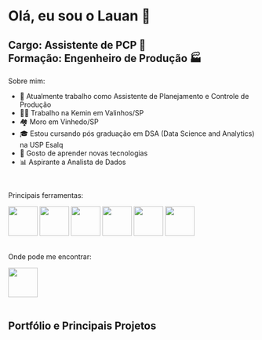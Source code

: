 # Olá, eu sou o Lauan 👋
## Cargo: Assistente de PCP 📝<br> Formação: Engenheiro de Produção 🏭

Sobre mim:

- 💼 Atualmente trabalho como Assistente de Planejamento e Controle de Produção
- 👨‍💼 Trabalho na Kemin em Valinhos/SP
- 🏘️ Moro em Vinhedo/SP
- 🎓 Estou cursando pós graduação em DSA (Data Science and Analytics) na USP Esalq
- 💬 Gosto de aprender novas tecnologias
- 📊 Aspirante a Analista de Dados 

<br>

Principais ferramentas:

<div>
  <img height="60" width="60" src="https://5.imimg.com/data5/SELLER/Default/2023/10/350044474/GS/MO/NG/198979354/microsoft-sql-server-500x500.png">
  <img height="60" width="60" src="https://logos-world.net/wp-content/uploads/2022/02/Microsoft-Power-BI-Symbol.png">
  <img height="60" width="60" src="https://wallpapers.com/images/hd/microsoft-excel-logo-sbnxrlm5gorlbhch.jpg">
  <img height="60" width="60" src="https://cdn.icon-icons.com/icons2/2699/PNG/512/python_vertical_logo_icon_168039.png">
  <img height="60" width="60" src="https://ecellorscrm.com/wp-content/uploads/2023/01/power-automate-image.png?w=409">
  <img height="60" width="60" src="https://media.licdn.com/dms/image/v2/C4D33AQG6Xb3xsWxcKg/productpage-image_1128_635/productpage-image_1128_635/0/1649417297022/office_line_sa_power_apps_image?e=2147483647&v=beta&t=rCmT5QdgR_xSRI4FZboyUZbCh_djrvOelvSNyLmso4Q">  
</div>

<br>

Onde pode me encontrar:
<div>
  <a href="https://br.linkedin.com/in/lauan-lopes-5a7280163">
    <img height="60" width="60" src="https://i.pinimg.com/474x/84/0d/04/840d04b5a83f0d7c46a5665513b310a6.jpg">
  </a>
</div>

<br>

## Portfólio e Principais Projetos
